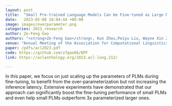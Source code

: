 ```yaml
---
layout: post
title:  "Small Pre-trained Language Models Can be Fine-tuned as Large Models via Over-Parameterization"
date:   2023-05-08 18:04:44 +00:00
image: images/overparameter.png
categories: 2023_research
author: Ze-Feng Gao
authors: "<strong>Ze-Feng Gao</strong>, Kun Zhou,Peiyu Liu, Wayne Xin Zhao, Ji-Rong Wen"
venue: "Annual Meeting of the Association for Computational Linguistics (ACL2023), Oral (Nominated for Best Paper Reward)"
paper: /pdfs/acl2023.pdf
code: https://github.com/zfgao66/OPF
link: https://aclanthology.org/2023.acl-long.212/

---
```

In this paper, we focus on just scaling up the parameters of PLMs during fine-tuning, to benefit from the over-parameterization but not increasing the inference latency. Extensive experiments have demonstrated that our approach can significantly boost the fine-tuning performance of small PLMs and even help small PLMs outperform 3x parameterized larger ones.